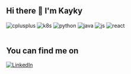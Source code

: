 ## Hi there 👋  I'm Kayky

<div style="display: inline_block">
  <img align="center" alt="cplusplus" src="https://img.shields.io/badge/-C++-blue?logo=cplusplus" />
  <img align="center" alt="k8s" src="https://img.shields.io/badge/kubernetes-326CE5?&style=plastic&logo=kubernetes&logoColor=white" />
  <img align="center" alt="python" src="https://img.shields.io/badge/python-3670A0?style=for-the-badge&logo=python&logoColor=ffdd54" />
  <img align="center" alt="java" src="https://img.shields.io/badge/Java-ED8B00?style=for-the-badge&logo=openjdk&logoColor=white" />
  <img align="center" alt="js" src="https://img.shields.io/badge/JavaScript-F7DF1E?style=for-the-badge&logo=javascript&logoColor=black" />
  <img align="center" alt="react" src="https://img.shields.io/badge/React-20232A?style=for-the-badge&logo=react&logoColor=61DAFB" />
</div><br/>

## You can find me on

[![LinkedIn](https://img.shields.io/badge/LinkedIn-0077B5?style=for-the-badge&logo=linkedin&logoColor=white)](https://br.linkedin.com/in/kayky-fidelis)
